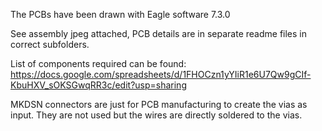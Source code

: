 The PCBs have been drawn with Eagle software 7.3.0

See assembly jpeg attached, PCB details are in separate readme files in correct subfolders.

List of components required can be found: https://docs.google.com/spreadsheets/d/1FHOCzn1yYIiR1e6U7Qw9gCIf-KbuHXV_sOKSGwqRR3c/edit?usp=sharing

MKDSN connectors are just for PCB manufacturing to create the vias as input. They are not used but the wires are directly soldered to the vias.
